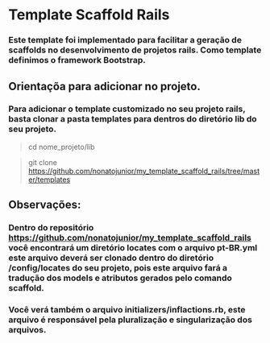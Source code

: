 # Template Scaffold Rails

### Este template foi implementado para facilitar a geração de scaffolds no desenvolvimento de projetos rails. Como template definimos o framework Bootstrap.

## Orientaçõa para adicionar no projeto.

### Para adicionar o template customizado no seu projeto rails, basta clonar a pasta templates para dentros do diretório lib do seu projeto.

> cd nome_projeto/lib

> git clone https://github.com/nonatojunior/my_template_scaffold_rails/tree/master/templates

## Observações:

### Dentro do repositório https://github.com/nonatojunior/my_template_scaffold_rails você encontrará um diretório locates com o arquivo **pt-BR.yml** este arquivo deverá ser clonado dentro do diretório **/config/locates** do seu projeto, pois este arquivo fará a tradução dos models e atributos gerados pelo comando scaffold.

### Você verá também o arquivo initializers/inflactions.rb, este arquivo é responsável pela pluralização e singularização dos arquivos.

